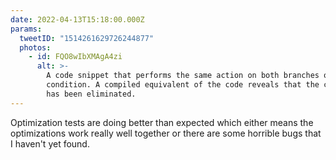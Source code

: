 ```yaml
---
date: 2022-04-13T15:18:00.000Z
params:
  tweetID: "1514261629726244877"
  photos:
    - id: FQO8wIbXMAgA4zi
      alt: >-
        A code snippet that performs the same action on both branches of a
        condition. A compiled equivalent of the code reveals that the condition
        has been eliminated.
---
```


Optimization tests are doing better than expected which either means the
optimizations work really well together or there are some horrible bugs that I
haven't yet found.

